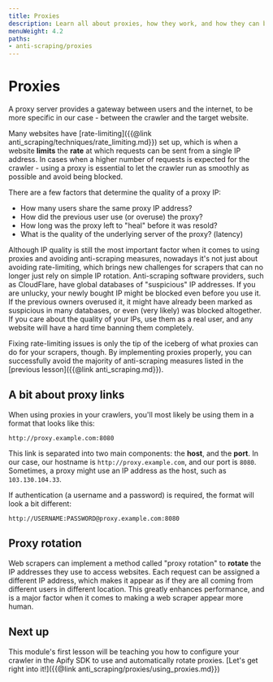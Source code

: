 ```yaml
---
title: Proxies
description: Learn all about proxies, how they work, and how they can be leveraged in a scraper to avoid blocking and other anti-scraping tactics.
menuWeight: 4.2
paths:
- anti-scraping/proxies
---
```


# [](#about-proxies) Proxies

A proxy server provides a gateway between users and the internet, to be more specific in our case - between the crawler and the target website.

Many websites have [rate-limiting]({{@link anti_scraping/techniques/rate_limiting.md}}) set up, which is when a website **limits** the **rate** at which requests can be sent from a single IP address. In cases when a higher number of requests is expected for the crawler - using a proxy is essential to let the crawler run as smoothly as possible and avoid being blocked.

There are a few factors that determine the quality of a proxy IP:

- How many users share the same proxy IP address?
- How did the previous user use (or overuse) the proxy?
- How long was the proxy left to "heal" before it was resold?
- What is the quality of the underlying server of the proxy? (latency)

Although IP quality is still the most important factor when it comes to using proxies and avoiding anti-scraping measures, nowadays it's not just about avoiding rate-limiting, which brings new challenges for scrapers that can no longer just rely on simple IP rotation. Anti-scraping software providers, such as CloudFlare, have global databases of "suspicious" IP addresses. If you are unlucky, your newly bought IP might be blocked even before you use it. If the previous owners overused it, it might have already been marked as suspicious in many databases, or even (very likely) was blocked altogether. If you care about the quality of your IPs, use them as a real user, and any website will have a hard time banning them completely.

Fixing rate-limiting issues is only the tip of the iceberg of what proxies can do for your scrapers, though. By implementing proxies properly, you can successfully avoid the majority of anti-scraping measures listed in the [previous lesson]({{@link anti_scraping.md}}).

## [](#understanding-proxy-links) A bit about proxy links

When using proxies in your crawlers, you'll most likely be using them in a format that looks like this:

```text
http://proxy.example.com:8080
```

This link is separated into two main components: the **host**, and the **port**. In our case, our hostname is `http://proxy.example.com`, and our port is `8080`. Sometimes, a proxy might use an IP address as the host, such as `103.130.104.33`.

If authentication (a username and a password) is required, the format will look a bit different:

```text
http://USERNAME:PASSWORD@proxy.example.com:8080
```

## [](#proxy-rotation) Proxy rotation

Web scrapers can implement a method called "proxy rotation" to **rotate** the IP addresses they use to access websites. Each request can be assigned a different IP address, which makes it appear as if they are all coming from different users in different location. This greatly enhances performance, and is a major factor when it comes to making a web scraper appear more human.

## [](#next) Next up

This module's first lesson will be teaching you how to configure your crawler in the Apify SDK to use and automatically rotate proxies. [Let's get right into it!]({{@link anti_scraping/proxies/using_proxies.md}})
